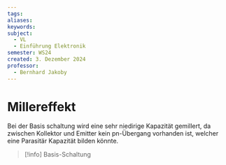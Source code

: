 ```yaml
---
tags: 
aliases: 
keywords: 
subject:
  - VL
  - Einführung Elektronik
semester: WS24
created: 3. Dezember 2024
professor:
  - Bernhard Jakoby
---
```

 
# Millereffekt

Bei der Basis schaltung wird eine sehr niedirige Kapazität gemillert, da zwischen Kollektor und Emitter kein pn-Übergang vorhanden ist, welcher eine Parasitär Kapazität bilden könnte. 

> [!info] Basis-Schaltung
